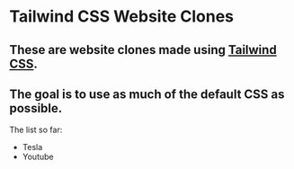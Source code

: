 # Tailwind CSS Website Clones
## These are website clones made using [Tailwind CSS](tailwindcss.com).
## The goal is to use as much of the default CSS as possible.
The list so far:
* Tesla
* Youtube